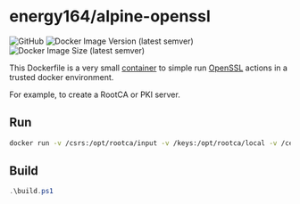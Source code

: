 # energy164/alpine-openssl

![GitHub](https://img.shields.io/github/license/energy164/alpine-openssl)
![Docker Image Version (latest semver)](https://img.shields.io/docker/v/energy164/alpine-openssl)
![Docker Image Size (latest semver)](https://img.shields.io/docker/image-size/energy164/alpine-openssl)

This Dockerfile is a very small [container](https://hub.docker.com/r/energy164/alpine-openssl) to simple run [OpenSSL](https://www.openssl.org/) actions in a trusted docker environment.

For example, to create a RootCA or PKI server.

## Run

```bash
docker run -v /csrs:/opt/rootca/input -v /keys:/opt/rootca/local -v /certs:/opt/rootca/output energy164/alpine-openssl:latest
```

## Build

```powershell
.\build.ps1
```
